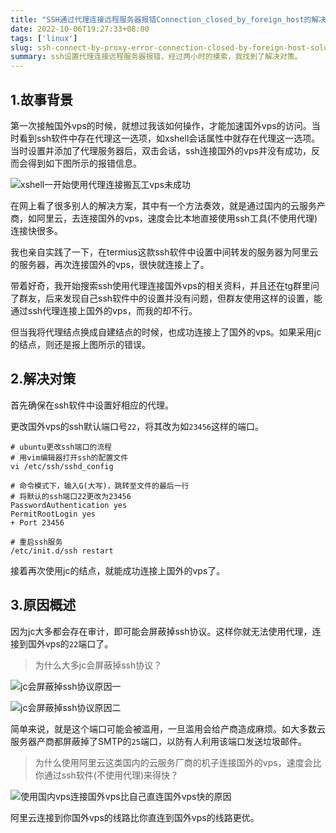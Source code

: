 ```yaml
---
title: "SSH通过代理连接远程服务器报错Connection_closed_by_foreign_host的解决对策."
date: 2022-10-06T19:27:33+08:00
tags: ['linux']
slug: ssh-connect-by-proxy-error-connection-closed-by-foreign-host-solution
summary: ssh设置代理连接远程服务器报错，经过两小时的摸索，我找到了解决对策。
---
```




## 1.故事背景

第一次接触国外vps的时候，就想过我该如何操作，才能加速国外vps的访问。当时看到ssh软件中存在代理这一选项，如xshell会话属性中就存在代理这一选项。当时设置并添加了代理服务器后，双击会话，ssh连接国外的vps并没有成功，反而会得到如下图所示的报错信息。

![xshell一开始使用代理连接搬瓦工vps未成功](https://vip2.loli.io/2022/10/06/5AjmBMCSaDZpJGf.png)

在网上看了很多别人的解决方案，其中有一个方法奏效，就是通过国内的云服务产商，如阿里云，去连接国外的vps，速度会比本地直接使用ssh工具(不使用代理)连接快很多。

我也亲自实践了一下，在termius这款ssh软件中设置中间转发的服务器为阿里云的服务器，再次连接国外的vps，很快就连接上了。

带着好奇，我开始搜索ssh使用代理连接国外vps的相关资料，并且还在tg群里问了群友，后来发现自己ssh软件中的设置并没有问题，但群友使用这样的设置，能通过ssh代理连接上国外的vps，而我的却不行。

但当我将代理结点换成自建结点的时候，也成功连接上了国外的vps。如果采用jc的结点，则还是报上图所示的错误。



## 2.解决对策

首先确保在ssh软件中设置好相应的代理。

更改国外vps的ssh默认端口号`22`，将其改为如`23456`这样的端口。

```shell
# ubuntu更改ssh端口的流程
# 用vim编辑器打开ssh的配置文件
vi /etc/ssh/sshd_config

# 命令模式下，输入G(大写)，跳转至文件的最后一行
# 将默认的ssh端口22更改为23456
PasswordAuthentication yes
PermitRootLogin yes
+ Port 23456

# 重启ssh服务
/etc/init.d/ssh restart
```

接着再次使用jc的结点，就能成功连接上国外的vps了。



## 3.原因概述

因为jc大多都会存在审计，即可能会屏蔽掉ssh协议。这样你就无法使用代理，连接到国外vps的`22`端口了。

> 为什么大多jc会屏蔽掉ssh协议？

![jc会屏蔽掉ssh协议原因一](https://vip2.loli.io/2022/10/06/QHnjU9pqyEfXko7.png)

![jc会屏蔽掉ssh协议原因二](https://vip2.loli.io/2022/10/06/gySPfXzAYVFdn9u.png)

简单来说，就是这个端口可能会被滥用，一旦滥用会给产商造成麻烦。如大多数云服务器产商都屏蔽掉了SMTP的`25`端口，以防有人利用该端口发送垃圾邮件。

> 为什么使用阿里云这类国内的云服务厂商的机子连接国外的vps，速度会比你通过ssh软件(不使用代理)来得快？

![使用国内vps连接国外vps比自己直连国外vps快的原因](https://vip2.loli.io/2022/10/06/DScJHjIoWXhZ5Mq.png)

阿里云连接到你国外vps的线路比你直连到国外vps的线路更优。